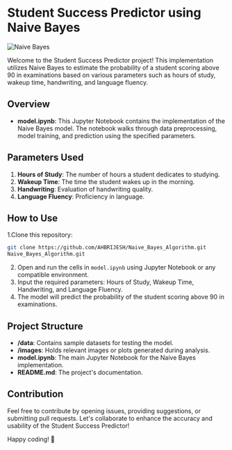 # Student Success Predictor using Naive Bayes

![Naive Bayes](https://img.shields.io/badge/Implementation-Naive%20Bayes-blue)

Welcome to the Student Success Predictor project! This implementation utilizes Naive Bayes to estimate the probability of a student scoring above 90 in examinations based on various parameters such as hours of study, wakeup time, handwriting, and language fluency.

## Overview

- **model.ipynb**: This Jupyter Notebook contains the implementation of the Naive Bayes model. The notebook walks through data preprocessing, model training, and prediction using the specified parameters.

## Parameters Used

1. **Hours of Study**: The number of hours a student dedicates to studying.
2. **Wakeup Time**: The time the student wakes up in the morning.
3. **Handwriting**: Evaluation of handwriting quality.
4. **Language Fluency**: Proficiency in language.

## How to Use

1.Clone this repository:

   ```bash
   git clone https://github.com/AHBRIJESH/Naive_Bayes_Algorithm.git
   Naive_Bayes_Algorithm.git
   ```
2.  Open and run the cells in `model.ipynb` using Jupyter Notebook or any compatible environment.
3. Input the required parameters: Hours of Study, Wakeup Time, Handwriting, and Language Fluency.
4. The model will predict the probability of the student scoring above 90 in examinations.


## Project Structure

- **/data**: Contains sample datasets for testing the model.
- **/images**: Holds relevant images or plots generated during analysis.
- **model.ipynb**: The main Jupyter Notebook for the Naive Bayes implementation.
- **README.md**: The project's documentation.

## Contribution

Feel free to contribute by opening issues, providing suggestions, or submitting pull requests. Let's collaborate to enhance the accuracy and usability of the Student Success Predictor!

Happy coding! 🚀
